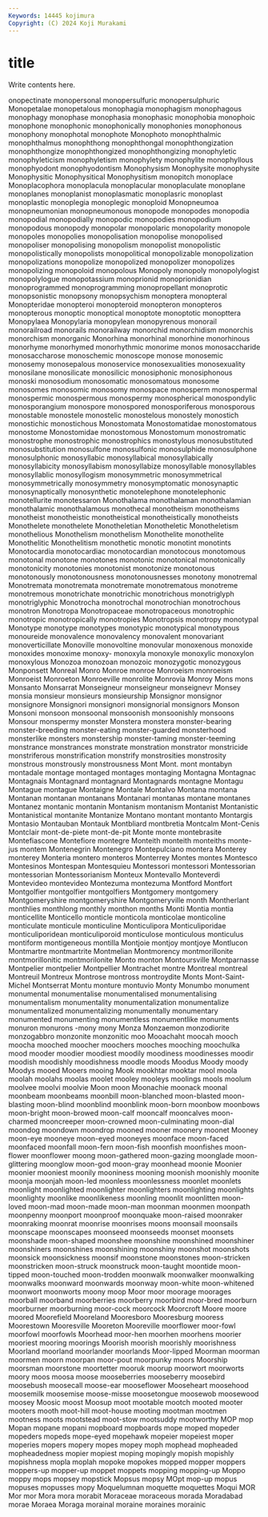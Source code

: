 ```yaml
---
Keywords: 14445 kojimura
Copyright: (C) 2024 Koji Murakami
---
```


# title

Write contents here.



onopectinate monopersonal monopersulfuric
monopersulphuric Monopetalae monopetalous monophagia monophagism monophagous monophagy monophase monophasia monophasic
monophobia monophoic monophone monophonic monophonically monophonies monophonous monophony monophotal monophote
Monophoto monophthalmic monophthalmus monophthong monophthongal monophthongization monophthongize monophthongized monophthongizing monophyletic
monophyleticism monophyletism monophylety monophylite monophyllous monophyodont monophyodontism Monophysism Monophysite monophysite
Monophysitic Monophysitical Monophysitism monopitch monoplace Monoplacophora monoplacula monoplacular monoplaculate monoplane
monoplanes monoplanist monoplasmatic monoplasric monoplast monoplastic monoplegia monoplegic monoploid Monopneumoa
monopneumonian monopneumonous monopode monopodes monopodia monopodial monopodially monopodic monopodies monopodium
monopodous monopody monopolar monopolaric monopolarity monopole monopoles monopolies monopolisation monopolise
monopolised monopoliser monopolising monopolism monopolist monopolistic monopolistically monopolists monopolitical monopolizable
monopolization monopolizations monopolize monopolized monopolizer monopolizes monopolizing monopoloid monopolous Monopoly
monopoly monopolylogist monopolylogue monopotassium monoprionid monoprionidian monoprogrammed monoprogramming monopropellant monoprotic
monopsonistic monopsony monopsychism monoptera monopteral Monopteridae monopteroi monopteroid monopteron monopteros
monopterous monoptic monoptical monoptote monoptotic monopttera Monopylaea Monopylaria monopylean monopyrenous
monorail monorailroad monorails monorailway monorchid monorchidism monorchis monorchism monorganic Monorhina
monorhinal monorhine monorhinous monorhyme monorhymed monorhythmic monorime monos monosaccharide monosaccharose
monoschemic monoscope monose monosemic monosemy monosepalous monoservice monosexualities monosexuality monosilane
monosilicate monosilicic monosiphonic monosiphonous monoski monosodium monosomatic monosomatous monosome monosomes
monosomic monosomy monospace monosperm monospermal monospermic monospermous monospermy monospherical monospondylic
monosporangium monospore monospored monosporiferous monosporous monostable monostele monostelic monostelous monostely
monostich monostichic monostichous Monostomata Monostomatidae monostomatous monostome Monostomidae monostomous Monostomum
monostromatic monostrophe monostrophic monostrophics monostylous monosubstituted monosubstitution monosulfone monosulfonic monosulphide
monosulphone monosulphonic monosyllabic monosyllabical monosyllabically monosyllabicity monosyllabism monosyllabize monosyllable monosyllables
monosyllablic monosyllogism monosymmetric monosymmetrical monosymmetrically monosymmetry monosymptomatic monosynaptic monosynaptically monosynthetic
monotelephone monotelephonic monotellurite monotessaron Monothalama monothalaman monothalamian monothalamic monothalamous monothecal
monotheism monotheisms monotheist monotheistic monotheistical monotheistically monotheists Monothelete monothelete Monotheletian
Monotheletic Monotheletism monothelious Monothelism monothelism Monothelite monothelite Monothelitic Monothelitism monothetic
monotic monotint monotints Monotocardia monotocardiac monotocardian monotocous monotomous monotonal monotone
monotones monotonic monotonical monotonically monotonicity monotonies monotonist monotonize monotonous monotonously
monotonousness monotonousnesses monotony monotremal Monotremata monotremata monotremate monotrematous monotreme monotremous
monotrichate monotrichic monotrichous monotriglyph monotriglyphic Monotrocha monotrochal monotrochian monotrochous monotron
Monotropa Monotropaceae monotropaceous monotrophic monotropic monotropically monotropies Monotropsis monotropy monotypal
Monotype monotype monotypes monotypic monotypical monotypous monoureide monovalence monovalency monovalent
monovariant monoverticillate Monoville monovoltine monovular monoxenous monoxide monoxides monoxime monoxy-
monoxyla monoxyle monoxylic monoxylon monoxylous Monozoa monozoan monozoic monozygotic monozygous
Monponsett Monreal Monro Monroe monroe Monroeism monroeism Monroeist Monroeton Monroeville
monrolite Monrovia Monroy Mons mons Monsanto Monsarrat Monseigneur monseigneur monseignevr
Monsey monsia monsieur monsieurs monsieurship Monsignor monsignor monsignore Monsignori monsignori
monsignorial monsignors Monson Monsoni monsoon monsoonal monsoonish monsoonishly monsoons Monsour
monspermy monster Monstera monstera monster-bearing monster-breeding monster-eating monster-guarded monsterhood monsterlike
monsters monstership monster-taming monster-teeming monstrance monstrances monstrate monstration monstrator monstricide
monstriferous monstrification monstrify monstrosities monstrosity monstrous monstrously monstrousness Mont Mont.
mont montabyn montadale montage montaged montages montaging Montagna Montagnac Montagnais
Montagnard montagnard Montagnards montagne Montagu Montague montague Montaigne Montale Montalvo
Montana montana Montanan montanan montanans Montanari montanas montane montanes Montanez
montanic montanin Montanism montanism Montanist Montanistic Montanistical montanite Montanize Montano
montant montanto Montargis Montasio Montauban Montauk Montbliard montbretia Montcalm Mont-Cenis
Montclair mont-de-piete mont-de-pit Monte monte montebrasite Montefiascone Montefiore montegre Monteith
monteith monteiths monte-jus montem Montenegrin Montenegro Montepulciano montera Monterey monterey
Monteria montero monteros Monterrey Montes montes Montesco Montesinos Montespan Montesquieu
Montessori montessori Montessorian montessorian Montessorianism Monteux Montevallo Monteverdi Montevideo montevideo
Montezuma montezuma Montford Montfort Montgolfier montgolfier montgolfiers Montgomery montgomery Montgomeryshire
montgomeryshire Montgomeryville month Montherlant monthlies monthlong monthly monthon months Monti
Montia montia monticellite Monticello monticle monticola monticolae monticoline monticulate monticule
monticuline Monticulipora Monticuliporidae monticuliporidean monticuliporoid monticulose monticulous monticulus montiform montigeneous
montilla Montjoie montjoy montjoye Montlucon Montmartre montmartrite Montmelian Montmorency montmorillonite
montmorillonitic montmorilonite Monto monton Montoursville Montparnasse Montpelier montpelier Montpellier Montrachet
montre Montreal montreal Montreuil Montreux Montrose montross montroydite Monts Mont-Saint-Michel
Montserrat Montu monture montuvio Monty Monumbo monument monumental monumentalise monumentalised
monumentalising monumentalism monumentality monumentalization monumentalize monumentalized monumentalizing monumentally monumentary monumented
monumenting monumentless monumentlike monuments monuron monurons -mony mony Monza Monzaemon
monzodiorite monzogabbro monzonite monzonitic moo Mooachaht moocah mooch moocha mooched
moocher moochers mooches mooching moochulka mood mooder moodier moodiest moodily
moodiness moodinesses moodir moodish moodishly moodishness moodle moods Moodus Moody
moody Moodys mooed Mooers mooing Mook mookhtar mooktar mool moola
moolah moolahs moolas moolet mooley mooleys moolings mools moolum moolvee
moolvi moolvie Moon moon Moonachie moonack moonal moonbeam moonbeams moonbill
moon-blanched moon-blasted moon-blasting moon-blind moonblind moonblink moon-born moonbow moonbows moon-bright
moon-browed moon-calf mooncalf mooncalves moon-charmed mooncreeper moon-crowned moon-culminating moon-dial moondog
moondown moondrop mooned mooner moonery moonet Mooney moon-eye mooneye moon-eyed
mooneyes moonface moon-faced moonfaced moonfall moon-fern moon-fish moonfish moonfishes moon-flower
moonflower moong moon-gathered moon-gazing moonglade moon-glittering moonglow moon-god moon-gray moonhead
moonie Moonier moonier mooniest moonily mooniness mooning moonish moonishly moonite
moonja moonjah moon-led moonless moonlessness moonlet moonlets moonlight moonlighted moonlighter
moonlighters moonlighting moonlights moonlighty moonlike moonlikeness moonling moonlit moonlitten moon-loved
moon-mad moon-made moon-man moonman moonmen moonpath moonpenny moonport moonproof moonquake
moon-raised moonraker moonraking moonrat moonrise moonrises moons moonsail moonsails moonscape
moonscapes moonseed moonseeds moonset moonsets moonshade moon-shaped moonshee moonshine moonshined
moonshiner moonshiners moonshines moonshining moonshiny moonshot moonshots moonsick moonsickness moonsif
moonstone moonstones moon-stricken moonstricken moon-struck moonstruck moon-taught moontide moon-tipped moon-touched
moon-trodden moonwalk moonwalker moonwalking moonwalks moonward moonwards moonway moon-white moon-whitened
moonwort moonworts moony moop Moor moor moorage moorages moorball moorband
moorberries moorberry moorbird moor-bred moorburn moorburner moorburning moor-cock moorcock Moorcroft
Moore moore moored Moorefield Mooreland Mooresboro Mooresburg mooress Moorestown Mooresville
Mooreton Mooreville moorflower moor-fowl moorfowl moorfowls Moorhead moor-hen moorhen moorhens
moorier mooriest mooring moorings Moorish moorish moorishly moorishness Moorland moorland
moorlander moorlands Moor-lipped Moorman moorman moormen moorn moorpan moor-pout moorpunky
moors Moorship moorsman moorstone moortetter mooruk moorup moorwort moorworts moory
moos moosa moose mooseberries mooseberry moosebird moosebush moosecall moose-ear mooseflower
Mooseheart moosehood moosemilk moosemise moose-misse moosetongue moosewob moosewood moosey Moosic
moost Moosup moot mootable mootch mooted mooter mooters mooth moot-hill
moot-house mooting mootman mootmen mootness moots mootstead moot-stow mootsuddy mootworthy
MOP mop Mopan mopane mopani mopboard mopboards mope moped mopeder
mopeders mopeds mope-eyed mopehawk mopeier mopeiest moper moperies mopers mopery
mopes mopey moph mophead mopheaded mopheadedness mopier mopiest moping mopingly
mopish mopishly mopishness mopla moplah mopoke mopokes mopped mopper moppers
moppers-up mopper-up moppet moppets mopping mopping-up Moppo moppy mops mopsey
mopstick Mopsus mopsy MOpt mop-up mopus mopuses mopusses mopy Moquelumnan
moquette moquettes Moqui MOR Mor mor Mora mora morabit Moraceae
moraceous morada Moradabad morae Moraea Moraga morainal moraine moraines morainic

